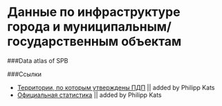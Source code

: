 Данные по инфраструктуре города и муниципальным/государственным объектам
==================

###Data atlas of SPB



###Ссылки

- [Территории, по которым утверждены ПДП](http://data.gov.spb.ru/datasets/6255/) || added by Philipp Kats
- [Официальная статистика](http://gov.spb.ru/helper/new_stat/) || added by Philipp Kats

